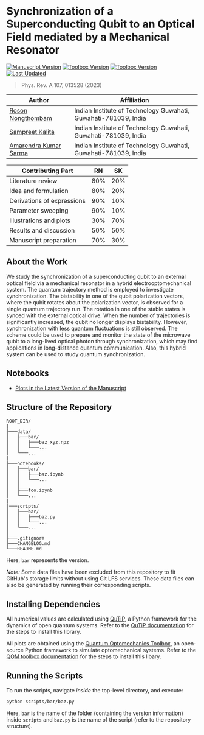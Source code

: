 # Synchronization of a Superconducting Qubit to an Optical Field mediated by a Mechanical Resonator

[![Manuscript Version](https://img.shields.io/badge/manuscript-v3.2-red?style=for-the-badge)](https://doi.org/10.1103/PhysRevA.107.013528)
[![Toolbox Version](https://img.shields.io/badge/qutip-v4.7.3-red?style=for-the-badge)](https://qutip.org/downloads/4.7.3/qutip-doc-4.7.pdf)
[![Toolbox Version](https://img.shields.io/badge/qom-v1.0.1-red?style=for-the-badge)](https://sampreet.github.io/qom-docs/v1.0.1)
[![Last Updated](https://img.shields.io/github/last-commit/sampreet/sync_qubit?style=for-the-badge)](https://github.com/sampreet/sync_qubit/blob/master/CHANGELOG.md)

> Phys. Rev. A 107, 013528 (2023)

Author | Affiliation
------------ | -------------
[Roson Nongthombam](https://www.iitg.ac.in/stud/n.roson/) | Indian Institute of Technology Guwahati, Guwahati-781039, India
[Sampreet Kalita](https://www.iitg.ac.in/stud/sampreet/) | Indian Institute of Technology Guwahati, Guwahati-781039, India
[Amarendra Kumar Sarma](https://www.iitg.ac.in/aksarma/) | Indian Institute of Technology Guwahati, Guwahati-781039, India

Contributing Part | RN | SK
------------ | ------------ | -------------
Literature review | 80% | 20%
Idea and formulation | 80% | 20%
Derivations of expressions | 90% | 10%
Parameter sweeping | 90% | 10%
Illustrations and plots | 30% | 70%
Results and discussion | 50% | 50%
Manuscript preparation | 70% | 30%

## About the Work

We study the synchronization of a superconducting qubit to an external optical field via a mechanical resonator in a hybrid electrooptomechanical system.
The quantum trajectory method is employed to investigate synchronization.
The bistability in one of the qubit polarization vectors, where the qubit rotates about the polarization vector, is observed for a single quantum trajectory run.
The rotation in one of the stable states is synced with the external optical drive.
When the number of trajectories is significantly increased, the qubit no longer displays bistability.
However, synchronization with less quantum fluctuations is still observed.
The scheme could be used to prepare and monitor the state of the microwave qubit to a long-lived optical photon through synchronization, which may find applications in long-distance quantum communication.
Also, this hybrid system can be used to study quantum synchronization.

## Notebooks

* [Plots in the Latest Version of the Manuscript](notebooks/v3.2_qutip-v4.7.3_qom-v1.0.1/plots.ipynb)

## Structure of the Repository

```
ROOT_DIR/
|
├───data/
│   ├───bar/
│   │   ├───baz_xyz.npz
│   │   └───...
│   └───...
|
├───notebooks/
│   ├───bar/
│   │   ├───baz.ipynb
│   │   └───...
│   │
│   ├───foo.ipynb
│   └───...
|
│───scripts/
│   ├───bar/
│   │   ├───baz.py
│   │   └───...
│   └───...
│
├───.gitignore
├───CHANGELOG.md
└───README.md
```

Here, `bar` represents the version.

*Note:* Some data files have been excluded from this repository to fit GitHub's storage limits without using Git LFS services.
These data files can also be generated by running their corresponding scripts.

## Installing Dependencies

All numerical values are calculated using [QuTiP](https://github.com/qutip/qutip), a Python framework for the dynamics of open quantum systems.
Refer to the [QuTiP documentation](https://qutip.org/downloads/4.7.3/qutip-doc-4.7.pdf) for the steps to install this library.

All plots are obtained using the [Quantum Optomechanics Toolbox](https://github.com/sampreet/qom), an open-source Python framework to simulate optomechanical systems.
Refer to the [QOM toolbox documentation](https://sampreet.github.io/qom-docs/v1.0.1) for the steps to install this libary.

## Running the Scripts

To run the scripts, navigate *inside* the top-level directory, and execute:

```bash
python scripts/bar/baz.py
```

Here, `bar` is the name of the folder (containing the version information) inside `scripts` and `baz.py` is the name of the script (refer to the repository structure).